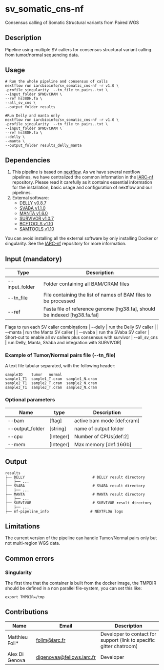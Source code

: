# sv_somatic_cns-nf
Consensus calling of Somatic Structural variants from Paired WGS

## Description
Pipeline using multiple SV callers for consensus structural variant calling from tumor/normal sequencing data. 

## Usage
  ```
  # Run the whole pipeline and consensus of calls
  nextflow run iarcbioinfo/sv_somatic_cns-nf -r v1.0 \
  -profile singularity  --tn_file tn_pairs..txt \
  --input_folder $PWD/CRAM \
  --ref hs38DH.fa \
  --all_sv_cns \
  --output_folder results

  #Run Delly and manta only
  nextflow run iarcbioinfo/sv_somatic_cns-nf -r v1.0 \
  -profile singularity  --tn_file tn_pairs..txt \
  --input_folder $PWD/CRAM \
  --ref hs38DH.fa \
  --delly \
  --manta \
  --output_folder results_delly_manta
  ```

## Dependencies

1. This pipeline is based on [nextflow](https://www.nextflow.io). As we have several nextflow pipelines, we have centralized the common information in the [IARC-nf](https://github.com/IARCbioinfo/IARC-nf) repository. Please read it carefully as it contains essential information for the installation, basic usage and configuration of nextflow and our pipelines.
2. External software:
	- [DELLY v0.8.7](https://github.com/dellytools/delly)
	- [SVABA v1.1.0](https://github.com/walaj/svaba)
	- [MANTA v1.6.0](https://github.com/Illumina/manta)
	- [SURVIVOR v1.0.7](https://github.com/fritzsedlazeck/SURVIVOR)
	- [BCFTOOLS v1.10](https://github.com/samtools/bcftools)
	- [SAMTOOLS v1.10](https://github.com/samtools/samtools)

You can avoid installing all the external software by only installing Docker or singularity.
See the [IARC-nf](https://github.com/IARCbioinfo/IARC-nf) repository for more information.


## Input (mandatory)

  | Type      | Description   |
  |-----------|---------------|
  | --input_folder    | Folder containing all BAM/CRAM files |  
  | --tn_file    | File containing the list of names of BAM files to be processed |
  |--ref         |  Fasta file of reference genome [hg38.fa], should be indexed [hg38.fa.fai]|
  Flags to run each SV caller combinations
  | --delly  | run the Delly SV caller |
  | --manta  | run the Manta SV caller |
  | --svaba  | run the SVaba SV caller |
  Short-cut to enable all sv callers plus consensus with survivor
  | --all_sv_cns | run Delly, Manta, SVaba and integration with SURVIVOR|


### Example of Tumor/Normal pairs file (--tn_file)
A text file tabular separated, with the following header:

```
sampleID	tumor	normal
sample1_T1	sample1_T.cram	sample1_N.cram
sample2_T1	sample2_T.cram	sample2_N.cram
sample3_T1	sample3_T.cram	sample3_N.cram
```

### Optional parameters

| Name      | type | Description     |
|-----------|---------------|-----------------|
|      --bam     |       [flag] |active bam mode [def:cram]|
|     --output_folder |  [string] |name of output folder |
|      --cpu          |[Integer] | Number of CPUs[def:2] |
|      --mem |        [Integer] | Max memory [def:16Gb] |  

## Output
```
results
├── DELLY                               # DELLY result directory
│   ├── ...
├── SVABA                               # SVABA result directory
│   ├── ...
├── MANTA                               # MANTA result directory
│   ├── ...
├── SURVIVOR                            # SURVIVOR result directory
│   ├── ...
├── nf-pipeline_info                   # NEXTFLOW logs
```



## Limitations

The current version of the pipeline can handle Tumor/Normal pairs only but not multi-region WGS data.

## Common errors

### Singularity
The first time that the container is built from the docker image, the TMPDIR  should be defined in a non parallel file-system, you can set this like:

```
export TMPDIR=/tmp
```

## Contributions

  | Name      | Email | Description     |
  |-----------|---------------|-----------------|
  | Matthieu Foll*    |            follm@iarc.fr | Developer to contact for support (link to specific gitter chatroom) |
  | Alex Di Genova | digenovaa@fellows.iarc.fr| Developer |

